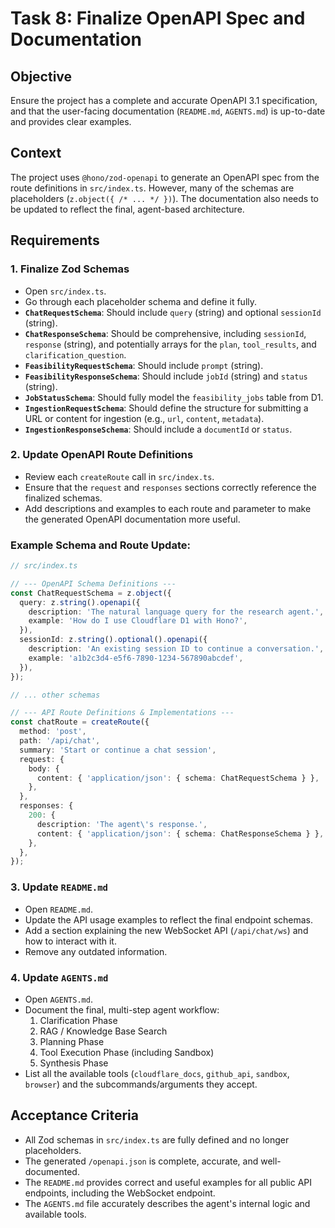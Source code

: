 # Task 8: Finalize OpenAPI Spec and Documentation

## Objective
Ensure the project has a complete and accurate OpenAPI 3.1 specification, and that the user-facing documentation (`README.md`, `AGENTS.md`) is up-to-date and provides clear examples.

## Context
The project uses `@hono/zod-openapi` to generate an OpenAPI spec from the route definitions in `src/index.ts`. However, many of the schemas are placeholders (`z.object({ /* ... */ })`). The documentation also needs to be updated to reflect the final, agent-based architecture.

## Requirements

### 1. Finalize Zod Schemas
- Open `src/index.ts`.
- Go through each placeholder schema and define it fully.
- **`ChatRequestSchema`**: Should include `query` (string) and optional `sessionId` (string).
- **`ChatResponseSchema`**: Should be comprehensive, including `sessionId`, `response` (string), and potentially arrays for the `plan`, `tool_results`, and `clarification_question`.
- **`FeasibilityRequestSchema`**: Should include `prompt` (string).
- **`FeasibilityResponseSchema`**: Should include `jobId` (string) and `status` (string).
- **`JobStatusSchema`**: Should fully model the `feasibility_jobs` table from D1.
- **`IngestionRequestSchema`**: Should define the structure for submitting a URL or content for ingestion (e.g., `url`, `content`, `metadata`).
- **`IngestionResponseSchema`**: Should include a `documentId` or `status`.

### 2. Update OpenAPI Route Definitions
- Review each `createRoute` call in `src/index.ts`.
- Ensure that the `request` and `responses` sections correctly reference the finalized schemas.
- Add descriptions and examples to each route and parameter to make the generated OpenAPI documentation more useful.

### Example Schema and Route Update:

```typescript
// src/index.ts

// --- OpenAPI Schema Definitions ---
const ChatRequestSchema = z.object({
  query: z.string().openapi({
    description: 'The natural language query for the research agent.',
    example: 'How do I use Cloudflare D1 with Hono?',
  }),
  sessionId: z.string().optional().openapi({
    description: 'An existing session ID to continue a conversation.',
    example: 'a1b2c3d4-e5f6-7890-1234-567890abcdef',
  }),
});

// ... other schemas

// --- API Route Definitions & Implementations ---
const chatRoute = createRoute({
  method: 'post',
  path: '/api/chat',
  summary: 'Start or continue a chat session',
  request: {
    body: {
      content: { 'application/json': { schema: ChatRequestSchema } },
    },
  },
  responses: {
    200: {
      description: 'The agent\'s response.',
      content: { 'application/json': { schema: ChatResponseSchema } },
    },
  },
});
```

### 3. Update `README.md`
- Open `README.md`.
- Update the API usage examples to reflect the final endpoint schemas.
- Add a section explaining the new WebSocket API (`/api/chat/ws`) and how to interact with it.
- Remove any outdated information.

### 4. Update `AGENTS.md`
- Open `AGENTS.md`.
- Document the final, multi-step agent workflow:
    1.  Clarification Phase
    2.  RAG / Knowledge Base Search
    3.  Planning Phase
    4.  Tool Execution Phase (including Sandbox)
    5.  Synthesis Phase
- List all the available tools (`cloudflare_docs`, `github_api`, `sandbox`, `browser`) and the subcommands/arguments they accept.

## Acceptance Criteria
- All Zod schemas in `src/index.ts` are fully defined and no longer placeholders.
- The generated `/openapi.json` is complete, accurate, and well-documented.
- The `README.md` provides correct and useful examples for all public API endpoints, including the WebSocket endpoint.
- The `AGENTS.md` file accurately describes the agent\'s internal logic and available tools.
